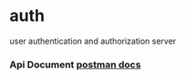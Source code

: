 # auth
user authentication and authorization server

### Api Document [postman docs](https://documenter.getpostman.com/view/26238267/2sAY4ydfot)
